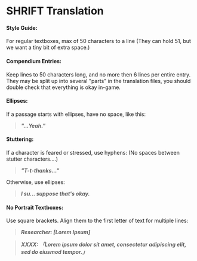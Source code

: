 # SHRIFT Translation

#### Style Guide:
For regular textboxes, max of 50 characters to a line (They can hold 51, but we want a tiny bit of extra space.)

#### Compendium Entries:
Keep lines to 50 characters long, and no more then 6 lines per entire entry. They may be split up into several "parts" in the translation files, you should double check that everything is okay in-game.

#### Ellipses:
If a passage starts with ellipses, have no space, like this:
>_**"...Yeah."**_

#### Stuttering:
If a character is feared or stressed, use hyphens: (No spaces between stutter characters....)
>_**"T-t-thanks..."**_

Otherwise, use ellipses:
>_**I su... suppose that's okay.**_

#### No Portrait Textboxes:
Use square brackets. Align them to the first letter of text for multiple lines:
>_**Researcher: [Lorem Ipsum]**_

>_**XXXX: 「Lorem ipsum dolor sit amet, consectetur
        adipiscing elit, sed do eiusmod tempor.」**_
        

